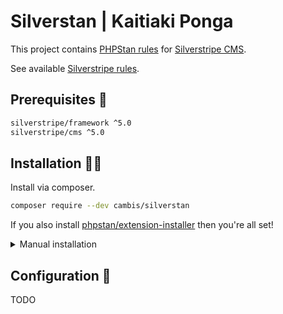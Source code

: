 # Silverstan | Kaitiaki Ponga

This project contains [PHPStan rules](hhttps://github.com/phpstan/phpstan) for [Silverstripe CMS](https://github.com/silverstripe).

See available [Silverstripe rules](docs/rules_overview.md).

## Prerequisites 🦺

```sh
silverstripe/framework ^5.0
silverstripe/cms ^5.0
```

## Installation 👷‍♀️

Install via composer.

```sh
composer require --dev cambis/silverstan
```

If you also install [phpstan/extension-installer](https://github.com/phpstan/extension-installer) then you're all set!

<details>
  <summary>Manual installation</summary>

If you don't want to use `phpstan/extension-installer`, include extension.neon in your project's PHPStan config:

```neon
includes:
    - vendor/cambis/silverstan/extension.neon
```

</details>

## Configuration 🚧

TODO
